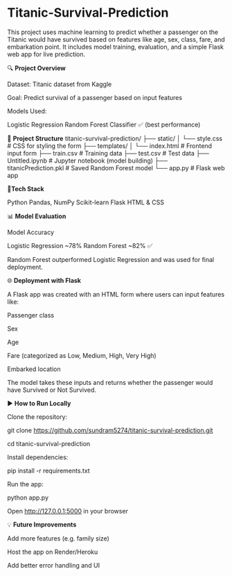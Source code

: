 # Titanic-Survival-Prediction
This project uses machine learning to predict whether a passenger on the Titanic would have survived based on features like age, sex, class, fare, and embarkation point. It includes model training, evaluation, and a simple Flask web app for live prediction.

🔍 **Project Overview**

Dataset: Titanic dataset from Kaggle

Goal: Predict survival of a passenger based on input features

Models Used:

Logistic Regression
Random Forest Classifier ✅ (best performance)

📁 **Project Structure**
titanic-survival-prediction/
├── static/
│   └── style.css             # CSS for styling the form
├── templates/
│   └── index.html            # Frontend input form
├── train.csv                 # Training data
├── test.csv                  # Test data
├── Untitled.ipynb            # Jupyter notebook (model building)
├── titanicPrediction.pkl     # Saved Random Forest model
└── app.py                    # Flask web app

🔧**Tech Stack**

Python
Pandas, NumPy
Scikit-learn
Flask
HTML & CSS

📊 **Model Evaluation**

Model                  Accuracy

Logistic Regression    ~78%
Random Forest          ~82% ✅

Random Forest outperformed Logistic Regression and was used for final deployment.

🌐 **Deployment with Flask**

A Flask app was created with an HTML form where users can input features like:

Passenger class

Sex

Age

Fare (categorized as Low, Medium, High, Very High)

Embarked location

The model takes these inputs and returns whether the passenger would have Survived or Not Survived.

▶️ **How to Run Locally**

Clone the repository:

git clone https://github.com/sundram5274/titanic-survival-prediction.git

cd titanic-survival-prediction

Install dependencies:

pip install -r requirements.txt

Run the app:

python app.py

Open http://127.0.0.1:5000 in your browser

💡 **Future Improvements**

Add more features (e.g. family size)

Host the app on Render/Heroku

Add better error handling and UI








